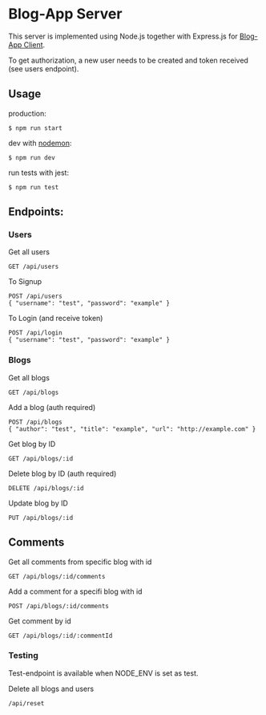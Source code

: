 # Blog-App Server

This server is implemented using Node.js together with Express.js for [Blog-App Client](/BlogApp/blogappclient).

To get authorization, a new user needs to be created and token received (see users endpoint).

## Usage

production:
```
$ npm run start
```
dev with [nodemon](https://www.npmjs.com/package/nodemon):
```
$ npm run dev
```
run tests with jest:

```
$ npm run test
```

## Endpoints:

### Users

Get all users

```
GET /api/users
```

To Signup

```
POST /api/users
{ "username": "test", "password": "example" }
```

To Login (and receive token)

```
POST /api/login
{ "username": "test", "password": "example" }
```

### Blogs

Get all blogs
```
GET /api/blogs
```

Add a blog (auth required)
```
POST /api/blogs
{ "author": "test", "title": "example", "url": "http://example.com" }
```

Get blog by ID

```
GET /api/blogs/:id
```

Delete blog by ID (auth required)

```
DELETE /api/blogs/:id
```

Update blog by ID

```
PUT /api/blogs/:id
```

## Comments

Get all comments from specific blog with id
```
GET /api/blogs/:id/comments
```

Add a comment for a specifi blog with id

```
POST /api/blogs/:id/comments
```

Get comment by id

```
GET /api/blogs/:id/:commentId
```

### Testing

Test-endpoint is available when NODE_ENV is set as test.

Delete all blogs and users
```
/api/reset
```
